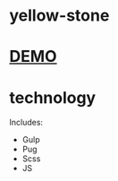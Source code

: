 # yellow-stone
# [DEMO](https://anastasiia-emets.github.io/yellow-stone/dist/index.html/)
# technology
Includes:
- Gulp
- Pug
- Scss
- JS
